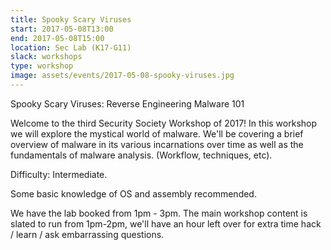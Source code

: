 ```yaml
---
title: Spooky Scary Viruses 
start: 2017-05-08T13:00
end: 2017-05-08T15:00
location: Sec Lab (K17-G11)
slack: workshops
type: workshop
image: assets/events/2017-05-08-spooky-viruses.jpg
---
```


Spooky Scary Viruses: Reverse Engineering Malware 101

Welcome to the third Security Society Workshop of 2017!
In this workshop we will explore the mystical world of malware.
We'll be covering a brief overview of malware in its various incarnations over
time as well as the fundamentals of malware analysis. (Workflow, techniques,
etc).

Difficulty: Intermediate.

Some basic knowledge of OS and assembly recommended.

We have the lab booked from 1pm - 3pm. The main workshop content is slated to
run from 1pm-2pm, we'll have an hour left over for extra time hack / learn / ask
embarrassing questions.

